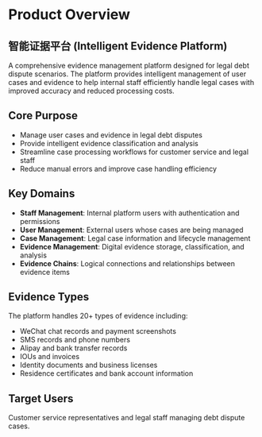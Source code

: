 # Product Overview

## 智能证据平台 (Intelligent Evidence Platform)

A comprehensive evidence management platform designed for legal debt dispute scenarios. The platform provides intelligent management of user cases and evidence to help internal staff efficiently handle legal cases with improved accuracy and reduced processing costs.

## Core Purpose
- Manage user cases and evidence in legal debt disputes
- Provide intelligent evidence classification and analysis
- Streamline case processing workflows for customer service and legal staff
- Reduce manual errors and improve case handling efficiency

## Key Domains
- **Staff Management**: Internal platform users with authentication and permissions
- **User Management**: External users whose cases are being managed
- **Case Management**: Legal case information and lifecycle management
- **Evidence Management**: Digital evidence storage, classification, and analysis
- **Evidence Chains**: Logical connections and relationships between evidence items

## Evidence Types
The platform handles 20+ types of evidence including:
- WeChat chat records and payment screenshots
- SMS records and phone numbers
- Alipay and bank transfer records
- IOUs and invoices
- Identity documents and business licenses
- Residence certificates and bank account information

## Target Users
Customer service representatives and legal staff managing debt dispute cases.